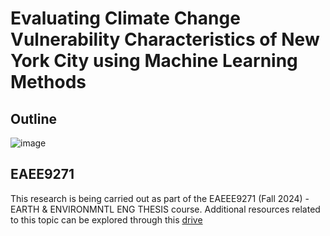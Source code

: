 # Evaluating Climate Change Vulnerability Characteristics of New York City using Machine Learning Methods

## Outline
![image](https://github.com/user-attachments/assets/21f79c22-15ae-42cc-9879-4f156b643b0b)


## EAEE9271
This research is being carried out as part of the EAEEE9271 (Fall 2024) - EARTH &amp; ENVIRONMNTL ENG THESIS course. Additional resources related to this topic can be explored through this [drive](https://drive.google.com/drive/folders/1O1DLxy_BeMLSoKl6KaMozdFqzm1Fs9BG?usp=drive_link)
